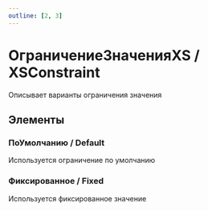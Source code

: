 ```yaml
---
outline: [2, 3]
---
```


# ОграничениеЗначенияXS / XSConstraint


Описывает варианты ограничения значения


## Элементы


### ПоУмолчанию / Default


Используется ограничение по умолчанию


### Фиксированное / Fixed


Используется фиксированное значение

